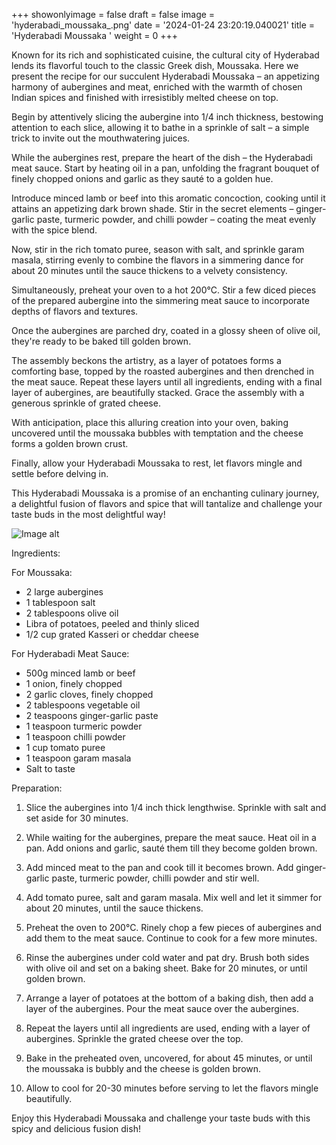 +++ 
showonlyimage = false 
draft = false 
image = 'hyderabadi_moussaka_.png'
date = '2024-01-24 23:20:19.040021' 
title = 'Hyderabadi Moussaka ' 
weight = 0
+++ 

<!--more-->

 
Known for its rich and sophisticated cuisine, the cultural city of Hyderabad lends its flavorful touch to the classic Greek dish, Moussaka. Here we present the recipe for our succulent Hyderabadi Moussaka – an appetizing harmony of aubergines and meat, enriched with the warmth of chosen Indian spices and finished with irresistibly melted cheese on top. 

Begin by attentively slicing the aubergine into 1/4 inch thickness, bestowing attention to each slice, allowing it to bathe in a sprinkle of salt – a simple trick to invite out the mouthwatering juices.

While the aubergines rest, prepare the heart of the dish – the Hyderabadi meat sauce. Start by heating oil in a pan, unfolding the fragrant bouquet of finely chopped onions and garlic as they sauté to a golden hue. 

Introduce minced lamb or beef into this aromatic concoction, cooking until it attains an appetizing dark brown shade. Stir in the secret elements – ginger-garlic paste, turmeric powder, and chilli powder – coating the meat evenly with the spice blend. 

Now, stir in the rich tomato puree, season with salt, and sprinkle garam masala, stirring evenly to combine the flavors in a simmering dance for about 20 minutes until the sauce thickens to a velvety consistency.

Simultaneously, preheat your oven to a hot 200°C. Stir a few diced pieces of the prepared aubergine into the simmering meat sauce to incorporate depths of flavors and textures. 

Once the aubergines are parched dry, coated in a glossy sheen of olive oil, they're ready to be baked till golden brown. 

The assembly beckons the artistry, as a layer of potatoes forms a comforting base, topped by the roasted aubergines and then drenched in the meat sauce. Repeat these layers until all ingredients, ending with a final layer of aubergines, are beautifully stacked. Grace the assembly with a generous sprinkle of grated cheese.

With anticipation, place this alluring creation into your oven, baking uncovered until the moussaka bubbles with temptation and the cheese forms a golden brown crust. 

Finally, allow your Hyderabadi Moussaka to rest, let flavors mingle and settle before delving in. 

This Hyderabadi Moussaka is a promise of an enchanting culinary journey, a delightful fusion of flavors and spice that will tantalize and challenge your taste buds in the most delightful way! 

![Image alt](/hyderabadi_moussaka_.png)

Ingredients: 

For Moussaka:
- 2 large aubergines
- 1 tablespoon salt
- 2 tablespoons olive oil
- Libra of potatoes, peeled and thinly sliced
- 1/2 cup grated Kasseri or cheddar cheese

For Hyderabadi Meat Sauce:
- 500g minced lamb or beef
- 1 onion, finely chopped
- 2  garlic cloves, finely chopped 
- 2 tablespoons vegetable oil
- 2 teaspoons ginger-garlic paste
- 1 teaspoon turmeric powder
- 1 teaspoon chilli powder
- 1 cup tomato puree
- 1 teaspoon garam masala
- Salt to taste

Preparation:

1. Slice the aubergines into 1/4 inch thick lengthwise. Sprinkle with salt and set aside for 30 minutes.

2. While waiting for the aubergines, prepare the meat sauce. Heat oil in a pan. Add onions and garlic, sauté them till they become golden brown. 

3. Add minced meat to the pan and cook till it becomes brown. Add ginger-garlic paste, turmeric powder, chilli powder and stir well.

4. Add tomato puree, salt and garam masala. Mix well and let it simmer for about 20 minutes, until the sauce thickens.

5. Preheat the oven to 200°C. Rinely chop a few pieces of aubergines and add them to the meat sauce. Continue to cook for a few more minutes.

6. Rinse the aubergines under cold water and pat dry. Brush both sides with olive oil and set on a baking sheet. Bake for 20 minutes, or until golden brown.

7. Arrange a layer of potatoes at the bottom of a baking dish, then add a layer of the aubergines. Pour the meat sauce over the aubergines.

8. Repeat the layers until all ingredients are used, ending with a layer of aubergines. Sprinkle the grated cheese over the top.

9. Bake in the preheated oven, uncovered, for about 45 minutes, or until the moussaka is bubbly and the cheese is golden brown.

10. Allow to cool for 20-30 minutes before serving to let the flavors mingle beautifully.

Enjoy this Hyderabadi Moussaka and challenge your taste buds with this spicy and delicious fusion dish!